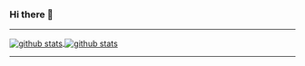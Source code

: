 ### Hi there 👋

---
<a href="">
  <img align="center" src="https://github-readme-stats.vercel.app/api?username=heanzyzabala&show_icons=true&count_private=true&hide=stars&include_all_commits=true" alt="github stats" />
</a>
<a href="">
  <img align="center" src="https://github-readme-stats.vercel.app/api/top-langs/?username=heanzyzabala&layout=compact" alt="github stats" />
</a>

---
